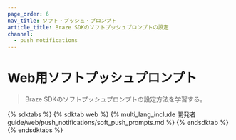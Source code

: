 ```yaml
---
page_order: 6
nav_title: ソフト・プッシュ・プロンプト
article_title: Braze SDKのソフトプッシュプロンプトの設定
channel:
  - push notifications
---
```


# Web用ソフトプッシュプロンプト

> Braze SDKのソフトプッシュプロンプトの設定方法を学習する。

{% sdktabs %}
{% sdktab web %}
{% multi_lang_include 開発者guide/web/push_notifications/soft_push_prompts.md %}
{% endsdktab %}
{% endsdktabs %}
